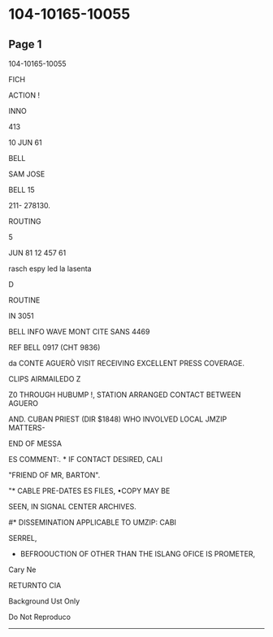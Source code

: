 # 104-10165-10055

## Page 1

104-10165-10055

FICH

ACTION !

INNO

413

10 JUN 61

BELL

SAM JOSE

BELL 15

211- 278130.

ROUTING

5

JUN 81 12 457 61

rasch espy led la lasenta

D

ROUTINE

IN 3051

BELL INFO WAVE MONT CITE SANS 4469

REF BELL 0917 (CHT 9836)

da CONTE AGUERÒ VISIT RECEIVING EXCELLENT PRESS COVERAGE.

CLIPS AIRMAILEDO Z

Z0 THROUGH HUBUMP !, STATION ARRANGED CONTACT BETWEEN AGUERO

AND. CUBAN PRIEST (DIR $1848) WHO INVOLVED LOCAL JMZIP MATTERS-

END OF MESSA

ES COMMENT:. * IF CONTACT DESIRED, CALI

"FRIEND OF MR, BARTON".

"* CABLE PRE-DATES ES FILES, •COPY MAY BE

SEEN, IN SIGNAL CENTER ARCHIVES.

#* DISSEMINATION APPLICABLE TO UMZIP: CABI

SERREL,

- BEFROOUCTION OF OTHER THAN THE ISLANG OFICE IS PROMETER,

Cary Ne

RETURNTO CIA

Background Ust Only

Do Not Reproduco

---

